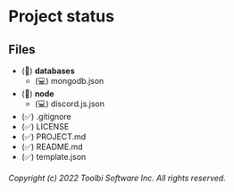 # Project status
## Files
- (📁) **databases**
  - (💻) mongodb.json
- (📁) **node**
  - (💻) discord.js.json
- (✅) .gitignore
- (✅) LICENSE
- (✅) PROJECT.md
- (✅) README.md
- (✅) template.json

###### Copyright (c) 2022 Toolbi Software Inc. All rights reserved.
